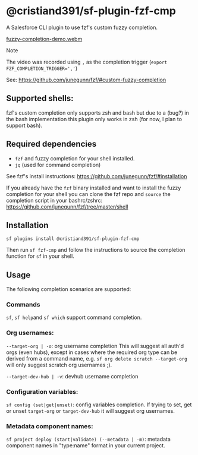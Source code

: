 # @cristiand391/sf-plugin-fzf-cmp

A Salesforce CLI plugin to use fzf's custom fuzzy completion.

[fuzzy-completion-demo.webm](https://github.com/cristiand391/sf-plugin-fzf-cmp/assets/6853656/a937d23b-4e63-41a0-8c2e-5676b8085b91)

> [!NOTE]  
> The video was recorded using `,` as the completion trigger (`export FZF_COMPLETION_TRIGGER=','`)

See: https://github.com/junegunn/fzf/#custom-fuzzy-completion

## Supported shells:
fzf's custom completion only supports zsh and bash but due to a (bug?) in the bash implementation this plugin only works in zsh (for now, I plan to support bash).

## Required dependencies
 * `fzf` and fuzzy completion for your shell installed.
 * `jq` (used for command completion)

See fzf's install instructions:
https://github.com/junegunn/fzf/#installation

If you already have the `fzf` binary installed and want to install the fuzzy completion for your shell you can clone the fzf repo and `source` the completion script in your bashrc/zshrc:
https://github.com/junegunn/fzf/tree/master/shell

## Installation

```
sf plugins install @cristiand391/sf-plugin-fzf-cmp
```

Then run `sf fzf-cmp` and follow the instructions to source the completion function for `sf` in your shell.

## Usage

The following completion scenarios are supported:

### Commands
`sf`, `sf help`and `sf which` support command completion.

### Org usernames:
`--target-org | -o`: org username completion
This will suggest all auth'd orgs (even hubs), except in cases where the required org type can be derived from a command name, e.g.
`sf org delete scratch --target-org` will only suggest scratch org usernames ;).

`--target-dev-hub | -v`: devhub username completion

### Configuration variables:
`sf config (set|get|unset)`: config variables completion. 
If trying to set, get or unset `target-org` or `target-dev-hub` it will suggest org usernames.

### Metadata component names:
`sf project deploy (start|validate) (--metadata | -m)`: metadata component names in "type:name" format in your current project.



